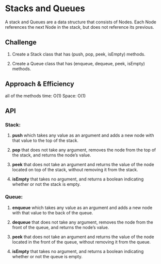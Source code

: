 # Stacks and Queues
A stack and Queues are a data structure that consists of Nodes. Each Node references the next Node in the stack, but does not reference its previous.

## Challenge
1. Create a Stack class that has (push, pop, peek, isEmpty) methods.

2. Create a Queue class that has (enqueue, dequeue, peek, isEmpty) methods.

## Approach & Efficiency

all of the methods
time: O(1)
Space: O(1)

## API

### Stack:
1. **push** which takes any value as an argument and adds a new node with that value to the top of the stack.

2. **pop** that does not take any argument, removes the node from the top of the stack, and returns the node’s value.

3. **peek** that does not take an argument and returns the value of the node located on top of the stack, without removing it from the stack.

4. **isEmpty** that takes no argument, and returns a boolean indicating whether or not the stack is empty.

### Queue:
1. **enqueue** which takes any value as an argument and adds a new node with that value to the back of the queue.

2. **dequeue** that does not take any argument, removes the node from the front of the queue, and returns the node’s value.

3. **peek** that does not take an argument and returns the value of the node located in the front of the queue, without removing it from the queue.

4. **isEmpty** that takes no argument, and returns a boolean indicating whether or not the queue is empty.
